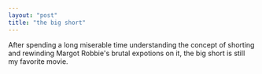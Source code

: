 ```yaml
---
layout: "post"
title: "the big short"
---
```


After spending a long miserable time understanding the concept of shorting and rewinding Margot Robbie's brutal expotions on it, the big short is still my favorite movie.